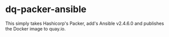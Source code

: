 # dq-packer-ansible

This simply takes Hashicorp's Packer, add's Ansible v2.4.6.0 and publishes the Docker image to quay.io.
